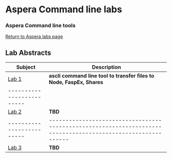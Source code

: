 # Aspera Command line labs


### Aspera Command line tools

[Return to Aspera labs page](../../../index.md)

## Lab Abstracts

|  Subject                            | Description                                            |                                                               
|-------------------------|------------------------------------------------------------------------------------------------------------|
| [Lab 1](./ascli/README.md)       | **ascli command line tool to transfer files to Node, FaspEx, Shares**
|-------------------------|
| [Lab 2](Lab_2/ReadMe.md)       | **TBD**
|-------------------------|------------------------------------------------------------------------------------------------------------|
| [Lab 3](Lab_3/ReadMe.md)       | **TBD**